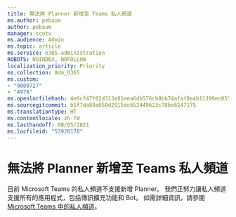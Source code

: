```yaml
---
title: 無法將 Planner 新增至 Teams 私人頻道
ms.author: pebaum
author: pebaum
manager: scotv
ms.audience: Admin
ms.topic: article
ms.service: o365-administration
ROBOTS: NOINDEX, NOFOLLOW
localization_priority: Priority
ms.collection: Adm_O365
ms.custom:
- "9000727"
- "4976"
ms.openlocfilehash: 4e9cf47f02d313e81eea6db576cb8bb74afaf0e4b11399ec0557bd771709491a
ms.sourcegitcommit: b5f7da89a650d2915dc652449623c78be6247175
ms.translationtype: HT
ms.contentlocale: zh-TW
ms.lasthandoff: 08/05/2021
ms.locfileid: "53920170"
---
```

# <a name="unable-to-add-planner-to-a-teams-private-channel"></a>無法將 Planner 新增至 Teams 私人頻道

目前 Microsoft Teams 的私人頻道不支援新增 Planner。  我們正努力讓私人頻道支援所有的應用程式，包括傳訊擴充功能和 Bot。 如需詳細資訊，請參閱[Microsoft Teams 中的私人頻道](https://docs.microsoft.com/microsoftteams/private-channels#what-you-need-to-know-about-private-channels)。
